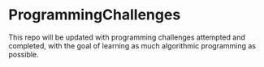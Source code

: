 # ProgrammingChallenges
This repo will be updated with programming challenges attempted and completed, with the goal of learning as much algorithmic programming as possible.
